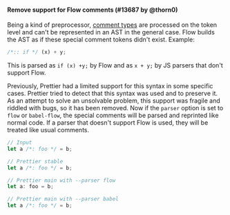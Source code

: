 #### Remove support for Flow comments (#13687 by @thorn0)

Being a kind of preprocessor, [comment types](https://flow.org/en/docs/types/comments/) are processed on the token level and can't be represented in an AST in the general case. Flow builds the AST as if these special comment tokens didn't exist. Example:

<!-- prettier-ignore -->
```js
/*:: if */ (x) + y;
```

This is parsed as `if (x) +y;` by Flow and as `x + y;` by JS parsers that don't support Flow.

Previously, Prettier had a limited support for this syntax in some specific cases. Prettier tried to detect that this syntax was used and to preserve it. As an attempt to solve an unsolvable problem, this support was fragile and riddled with bugs, so it has been removed. Now if the `parser` option is set to `flow` or `babel-flow`, the special comments will be parsed and reprinted like normal code. If a parser that doesn't support Flow is used, they will be treated like usual comments.

<!-- prettier-ignore -->
```js
// Input
let a /*: foo */ = b;

// Prettier stable
let a /*: foo */ = b;

// Prettier main with --parser flow
let a: foo = b;

// Prettier main with --parser babel
let a /*: foo */ = b;
```
